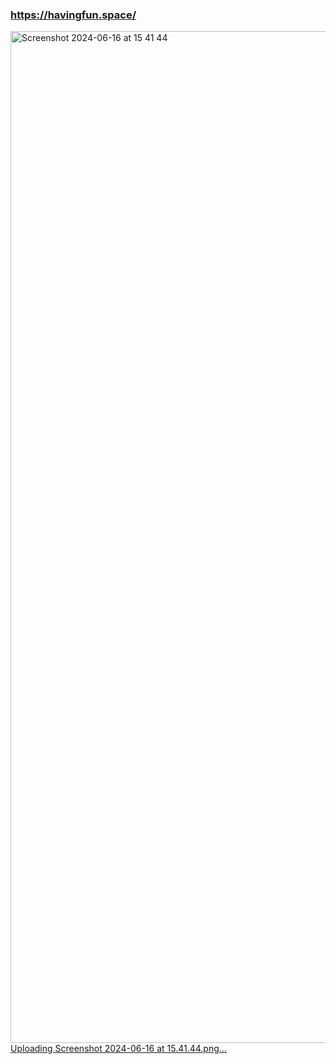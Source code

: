 ### https://havingfun.space/
<img width="1619" alt="Screenshot 2024-06-16 at 15 41 44" src="https://github.com/yeji0205/having_fun/assets/40808293/665f9c9c-a271-4e58-876c-eff47718d117">[Uploading Screenshot 2024-06-16 at 15.41.44.png…]()
